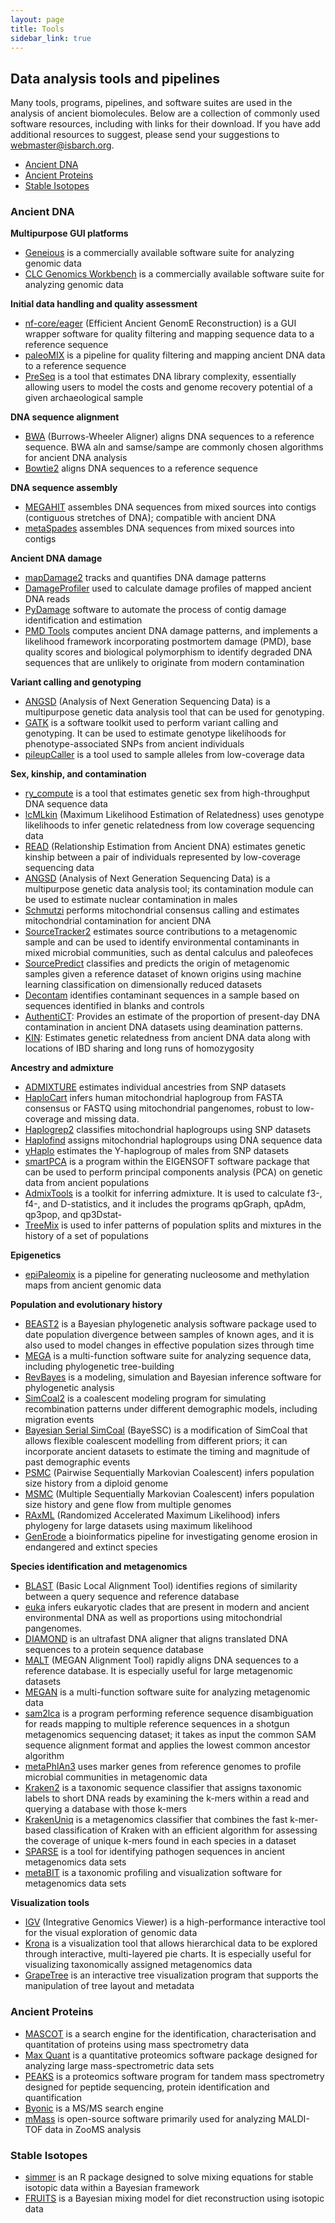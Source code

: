 ```yaml
---
layout: page
title: Tools
sidebar_link: true
---
```


## Data analysis tools and pipelines

Many tools, programs, pipelines, and software suites are used in the analysis of ancient biomolecules. Below are a collection of commonly used software resources, including with links for their download. If you have add additional resources to suggest, please send your suggestions to webmaster@isbarch.org.
- [Ancient DNA](#ancient-dna)
- [Ancient Proteins](#ancient-proteins)
- [Stable Isotopes](#stable-isotopes)

### Ancient DNA

**Multipurpose GUI platforms**
- [Geneious](https://www.geneious.com) is a commercially available software suite for analyzing genomic data 
- [CLC Genomics Workbench](https://www.qiagenbioinformatics.com/products/clc-genomics-workbench/) is a commercially available software suite for analyzing genomic data 

**Initial data handling and quality assessment**
- [nf-core/eager](https://github.com/nf-core/eager) (Efficient Ancient GenomE Reconstruction) is a GUI wrapper software for quality filtering and mapping sequence data to a reference sequence
- [paleoMIX](https://github.com/MikkelSchubert/paleomix) is a pipeline for quality filtering and mapping ancient DNA data to a reference sequence 
- [PreSeq](https://github.com/smithlabcode/preseq) is a tool that estimates DNA library complexity, essentially allowing users to model the costs and genome recovery potential of a given archaeological sample

**DNA sequence alignment**
- [BWA](http://bio-bwa.sourceforge.net/) (Burrows-Wheeler Aligner) aligns DNA sequences to a reference sequence. BWA aln and samse/sampe are commonly chosen algorithms for ancient DNA analysis
- [Bowtie2](http://bowtie-bio.sourceforge.net/bowtie2/index.shtml) aligns DNA sequences to a reference sequence

**DNA sequence assembly**
- [MEGAHIT](https://www.metagenomics.wiki/tools/assembly/megahit) assembles DNA sequences from mixed sources into contigs (contiguous stretches of DNA); compatible with ancient DNA
- [metaSpades](http://bioinf.spbau.ru/en/spades3.7) assembles DNA sequences from mixed sources into contigs

**Ancient DNA damage**
- [mapDamage2](https://ginolhac.github.io/mapDamage/) tracks and quantifies DNA damage patterns
- [DamageProfiler](https://github.com/Integrative-Transcriptomics/DamageProfiler) used to calculate damage profiles of mapped ancient DNA reads
- [PyDamage](https://github.com/maxibor/pydamage) software to automate the process of contig damage identification and estimation 
- [PMD Tools](https://github.com/pontussk/PMDtools) computes ancient DNA damage patterns, and implements a likelihood framework incorporating postmortem damage (PMD), base quality scores and biological polymorphism to identify degraded DNA sequences that are unlikely to originate from modern contamination

**Variant calling and genotyping**
- [ANGSD](https://github.com/ANGSD/angsd) (Analysis of Next Generation Sequencing Data) is a multipurpose genetic data analysis tool that can be used for genotyping. 
- [GATK](https://software.broadinstitute.org/gatk/) is a software toolkit used to perform variant calling and genotyping. It can be used to estimate genotype likelihoods for phenotype-associated SNPs from ancient individuals
- [pileupCaller](https://github.com/stschiff/sequenceTools) is a tool used to sample alleles from low-coverage data

**Sex, kinship, and contamination**
- [ry_compute](https://github.com/pontussk/ry_compute/blob/master/ry_compute.py) is a tool that estimates genetic sex from high-throughput DNA sequence data
- [lcMLkin](https://github.com/COMBINE-lab/maximum-likelihood-relatedness-estimation) (Maximum Likelihood Estimation of Relatedness) uses genotype likelihoods to infer genetic relatedness from low coverage sequencing data 
- [READ](https://bitbucket.org/tguenther/read) (Relationship Estimation from Ancient DNA) estimates genetic kinship between a pair of individuals represented by low-coverage sequencing data 
- [ANGSD](https://github.com/ANGSD/angsd) (Analysis of Next Generation Sequencing Data) is a multipurpose genetic data analysis tool; its contamination module can be used to estimate nuclear contamination in males
- [Schmutzi](https://github.com/grenaud/schmutzi) performs mitochondrial consensus calling and estimates mitochondrial contamination for ancient DNA
- [SourceTracker2](https://github.com/biota/sourcetracker2) estimates source contributions to a metagenomic sample and can be used to identify environmental contaminants in mixed microbial communities, such as dental calculus and paleofeces 
- [SourcePredict](https://github.com/maxibor/sourcepredict) classifies and predicts the origin of metagenomic samples given a reference dataset of known origins using machine learning classification on dimensionally reduced datasets
- [Decontam](https://benjjneb.github.io/decontam/vignettes/decontam_intro.html) identifies contaminant sequences in a sample based on sequences identified in blanks and controls
- [AuthentiCT](https://github.com/StephanePeyregne/AuthentiCT): Provides an estimate of the proportion of present-day DNA contamination in ancient DNA datasets using deamination patterns.
- [KIN](https://github.com/DivyaratanPopli/Kinship_Inference): Estimates genetic relatedness from ancient DNA data along with locations of IBD sharing and long runs of homozygosity

**Ancestry and admixture**
- [ADMIXTURE](http://www.genetics.ucla.edu/software/admixture/) estimates individual ancestries from SNP datasets
- [HaploCart](https://github.com/grenaud/vgan) infers human mitochondrial haplogroup from FASTA consensus or FASTQ using mitochondrial pangenomes, robust to low-coverage and missing data.
- [Haplogrep2](http://haplogrep.uibk.ac.at) classifies mitochondrial haplogroups using SNP datasets 
- [Haplofind](https://haplofind.unibo.it) assigns mitochondrial haplogroups using DNA sequence data
- [yHaplo](https://github.com/23andMe/yhaplo) estimates the Y-haplogroup of males from SNP datasets
- [smartPCA](https://github.com/chrchang/eigensoft/blob/master/POPGEN/README) is a program within the EIGENSOFT software package that can be used to perform principal components analysis (PCA) on genetic data from ancient populations
- [AdmixTools](https://github.com/DReichLab/AdmixTools/blob/master/README.QpWave) is a toolkit for inferring admixture. It is used to calculate f3-, f4-, and D-statistics, and it includes the programs qpGraph, qpAdm, qp3pop, and qp3Dstat- 
- [TreeMix](https://bitbucket.org/nygcresearch/treemix/wiki/Home) is used to infer patterns of population splits and mixtures in the history of a set of populations 

**Epigenetics**
- [epiPaleomix](https://bitbucket.org/khanghoj/epipaleomix) is a pipeline for generating nucleosome and methylation maps from ancient genomic data

**Population and evolutionary history**
- [BEAST2](http://www.beast2.org) is a Bayesian phylogenetic analysis software package used to date population divergence between samples of known ages, and it is also used to model changes in effective population sizes through time 
- [MEGA](https://www.megasoftware.net/) is a multi-function software suite for analyzing sequence data, including phylogenetic tree-building 
- [RevBayes](https://revbayes.github.io) is a modeling, simulation and Bayesian inference software for phylogenetic analysis 
- [SimCoal2](http://cmpg.unibe.ch/software/simcoal2/) is a coalescent modeling program for simulating recombination patterns under different demographic models, including migration events
- [Bayesian Serial SimCoal](http://web.stanford.edu/group/hadlylab/ssc/) (BayeSSC) is a modification of SimCoal that allows flexible coalescent modelling from different priors; it can incorporate ancient datasets to estimate the timing and magnitude of past demographic events
- [PSMC](https://github.com/lh3/psmc) (Pairwise Sequentially Markovian Coalescent) infers population size history from a diploid genome
- [MSMC](https://github.com/stschiff/msmc) (Multiple Sequentially Markovian Coalescent) infers population size history and gene flow from multiple genomes
- [RAxML](https://sco.h-its.org/exelixis/software.html)  (Randomized Accelerated Maximum Likelihood) infers phylogeny for large datasets using maximum likelihood
- [GenErode](https://github.com/NBISweden/GenErode) a bioinformatics pipeline for investigating genome erosion in endangered and extinct species

**Species identification and metagenomics**
- [BLAST](https://blast.ncbi.nlm.nih.gov/Blast.cgi)  (Basic Local Alignment Tool) identifies regions of similarity between a query sequence and reference database
- [euka](https://github.com/grenaud/vgan) infers eukaryotic clades that are present in modern and ancient environmental DNA as well as proportions using mitochondrial pangenomes.
- [DIAMOND](http://ab.inf.uni-tuebingen.de/software/diamond/) is an ultrafast DNA aligner that aligns translated DNA sequences to a protein sequence database
- [MALT](http://ab.inf.uni-tuebingen.de/software/malt/) (MEGAN Alignment Tool) rapidly aligns DNA sequences to a reference database. It is especially useful for large metagenomic datasets
- [MEGAN](http://ab.inf.uni-tuebingen.de/software/megan6/) is a multi-function software suite for analyzing metagenomic data
- [sam2lca](https://github.com/maxibor/sam2lca) is a program performing reference sequence disambiguation for reads mapping to multiple reference sequences in a shotgun metagenomics sequencing dataset; it takes as input the common SAM sequence alignment format and applies the lowest common ancestor algorithm
- [metaPhlAn3](https://huttenhower.sph.harvard.edu/metaphlan/) uses marker genes from reference genomes to profile microbial communities in metagenomic data
- [Kraken2](https://github.com/DerrickWood/kraken2) is a taxonomic sequence classifier that assigns taxonomic labels to short DNA reads by examining the k-mers within a read and querying a database with those k-mers
- [KrakenUniq](https://github.com/fbreitwieser/krakenuniq) is a metagenomics classifier that combines the fast k-mer-based classification of Kraken with an efficient algorithm for assessing the coverage of unique k-mers found in each species in a dataset
- [SPARSE](https://github.com/zheminzhou/SPARSE) is a tool for identifying pathogen sequences in ancient metagenomics data sets
- [metaBIT](https://bitbucket.org/Glouvel/metabit) is a taxonomic profiling and visualization software for metagenomics data sets

**Visualization tools**
- [IGV](https://software.broadinstitute.org/software/igv/) (Integrative Genomics Viewer) is a high-performance interactive tool for the visual exploration of genomic data
- [Krona](https://github.com/marbl/Krona/wiki) is a visualization tool that allows hierarchical data to be explored through interactive, multi-layered pie charts. It is especially useful for visualizing taxonomically assigned metagenomics data
- [GrapeTree](https://github.com/achtman-lab/GrapeTree) is an interactive tree visualization program that supports the manipulation of tree layout and metadata

### Ancient Proteins

- [MASCOT](https://www.matrixscience.com/) is a search engine for the identification, characterisation and quantitation of proteins using mass spectrometry data
- [Max Quant](https://www.maxquant.org/) is a quantitative proteomics software package designed for analyzing large mass-spectrometric data sets
- [PEAKS](https://www.thermofisher.com/order/catalog/product/PEAKS40) is a proteomics software program for tandem mass spectrometry designed for peptide sequencing, protein identification and quantification
- [Byonic](https://proteinmetrics.com/byos/) is a MS/MS search engine
- [mMass](http://www.mmass.org/) is open-source software primarily used for analyzing MALDI-TOF data in ZooMS analysis

### Stable Isotopes

- [simmer](https://cran.r-project.org/web/packages/simmr/vignettes/simmr.html) is an R package designed to solve mixing equations for stable isotopic data within a Bayesian framework 
- [FRUITS](https://sourceforge.net/projects/fruits/) is a Bayesian mixing model for diet reconstruction using isotopic data
